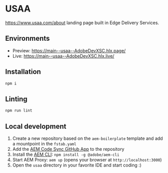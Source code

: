 # USAA
https://www.usaa.com/about landing page built in Edge Delivery Services.

## Environments
- Preview: https://main--usaa--AdobeDevXSC.hlx.page/
- Live: https://main--usaa--AdobeDevXSC.hlx.live/

## Installation

```sh
npm i
```

## Linting

```sh
npm run lint
```

## Local development

1. Create a new repository based on the `aem-boilerplate` template and add a mountpoint in the `fstab.yaml`
1. Add the [AEM Code Sync GitHub App](https://github.com/apps/aem-code-sync) to the repository
1. Install the [AEM CLI](https://github.com/adobe/helix-cli): `npm install -g @adobe/aem-cli`
1. Start AEM Proxy: `aem up` (opens your browser at `http://localhost:3000`)
1. Open the `usaa` directory in your favorite IDE and start coding :)
